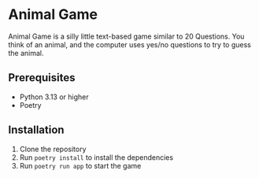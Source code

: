 # Animal Game

 Animal Game is a silly little text-based game similar to 20 Questions. You think of an animal, and the computer uses yes/no questions to try to guess the animal.

 ## Prerequisites

 - Python 3.13 or higher
 - Poetry

## Installation

1. Clone the repository
2. Run `poetry install` to install the dependencies
3. Run `poetry run app` to start the game
